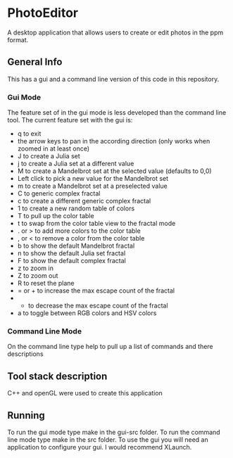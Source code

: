 # PhotoEditor
A desktop application that allows users to create or edit photos in the ppm format.
## General Info
This has a gui and a command line version of this code in this repository.
### Gui Mode
The feature set of in the gui mode is less developed than the command line tool. The current feature set with the gui is:
* q to exit
* the arrow keys to pan in the according direction (only works when zoomed in at least once)
* J to create a Julia set
* j to create a Julia set at a different value
* M to create a Mandelbrot set at the selected value (defaults to 0,0)
* Left click to pick a new value for the Mandelbrot set
* m to create a Mandelbrot set at a preselected value
* C to generic complex fractal
* c to create a different generic complex fractal
* 1 to create a new random table of colors
* T to pull up the color table
* t to swap from the color table view to the fractal mode
* . or > to add more colors to the color table
* , or < to remove a color from the color table
* b to show the default Mandelbrot fractal
* n to show the default Julia set fractal
* F to show the default complex fractal
* z to zoom in
* Z to zoom out
* R to reset the plane
* = or + to increase the max escape count of the fractal
* - to decrease the max escape count of the fractal
* a to toggle between RGB colors and HSV colors
  
### Command Line Mode
On the command line type help to pull up a list of commands and there descriptions

## Tool stack description
C++ and openGL were used to create this application

## Running
To run the gui mode type make in the gui-src folder.  To run the command line mode type make in the src folder. To use the gui you will need an application to configure your gui. I would recommend XLaunch.